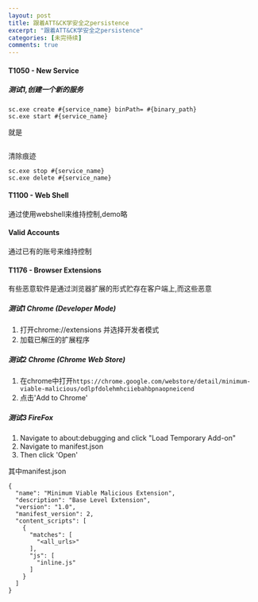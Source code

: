 ```yaml
---
layout: post
title: 跟着ATT&CK学安全之persistence
excerpt: "跟着ATT&CK学安全之persistence"
categories: [未完待续]
comments: true
---
```

#### T1050 - New Service

##### 测试1,创建一个新的服务
```
sc.exe create #{service_name} binPath= #{binary_path}
sc.exe start #{service_name}
```
就是
```

```
清除痕迹
```
sc.exe stop #{service_name}
sc.exe delete #{service_name}
```
#### T1100 - Web Shell
通过使用webshell来维持控制,demo略
#### Valid Accounts
通过已有的账号来维持控制
#### T1176 - Browser Extensions
有些恶意软件是通过浏览器扩展的形式贮存在客户端上,而这些恶意

##### 测试1 Chrome (Developer Mode)
1. 打开chrome://extensions 并选择开发者模式
2. 加载已解压的扩展程序

##### 测试2 Chrome (Chrome Web Store)
1. 在chrome中打开`https://chrome.google.com/webstore/detail/minimum-viable-malicious/odlpfdolehmhciiebahbpnaopneicend`
2. 点击'Add to Chrome'
##### 测试3 FireFox
1. Navigate to about:debugging and click "Load Temporary Add-on"
2. Navigate to manifest.json
3. Then click 'Open'

其中manifest.json
```
{
  "name": "Minimum Viable Malicious Extension",
  "description": "Base Level Extension",
  "version": "1.0",
  "manifest_version": 2,
  "content_scripts": [
    {
      "matches": [
        "<all_urls>"
      ],
      "js": [
        "inline.js"
      ]
    }
  ]
}
```